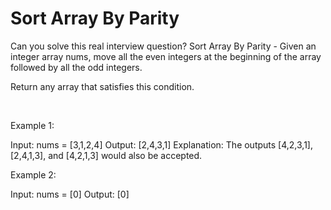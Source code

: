 # Sort Array By Parity

Can you solve this real interview question? Sort Array By Parity - Given an integer array nums, move all the even integers at the beginning of the array followed by all the odd integers.

Return any array that satisfies this condition.

 

Example 1:


Input: nums = [3,1,2,4]
Output: [2,4,3,1]
Explanation: The outputs [4,2,3,1], [2,4,1,3], and [4,2,1,3] would also be accepted.


Example 2:


Input: nums = [0]
Output: [0]